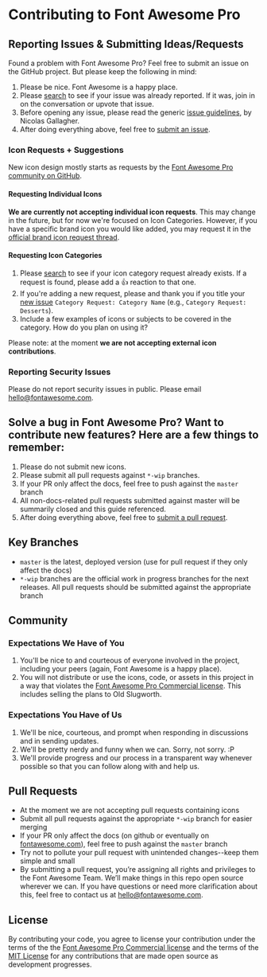 # Contributing to Font Awesome Pro


## Reporting Issues & Submitting Ideas/Requests
Found a problem with Font Awesome Pro? Feel free to submit an issue on the GitHub project. But please keep the following in mind:

1. Please be nice. Font Awesome is a happy place.
2. Please [search](https://github.com/FortAwesome/Font-Awesome-Pro/search?type=Issues) to see if your issue was already reported. If it was, join in on the conversation or upvote that issue.
3. Before opening any issue, please read the generic [issue guidelines](https://github.com/necolas/issue-guidelines), by Nicolas Gallagher.
4. After doing everything above, feel free to [submit an issue](https://github.com/FortAwesome/Font-Awesome-Pro/issues/new).

### Icon Requests + Suggestions
New icon design mostly starts as requests by the [Font Awesome Pro community on GitHub](../../issues).

#### Requesting Individual Icons
**We are currently not accepting individual icon requests**. This may change in the future, but for now we're focused on Icon Categories. However, if you have a specific brand icon you would like added, you may request it in the [official brand icon request thread](https://github.com/FortAwesome/Font-Awesome-Pro/issues/232).

#### Requesting Icon Categories
1. Please [search](https://github.com/FortAwesome/Font-Awesome-Pro/labels/icon%20category%20request) to see if your icon category request already exists. If a request is found, please add a 👍 reaction to that one.
2. If you're adding a new request, please and thank you if you title your [new issue](../../issues/new?title=Category%20Request:%20) `Category Request: Category Name` (e.g., `Category Request: Desserts`).
3. Include a few examples of icons or subjects to be covered in the category. How do you plan on using it?

Please note: at the moment **we are not accepting external icon contributions**.

### Reporting Security Issues
Please do not report security issues in public. Please email hello@fontawesome.com.

## Solve a bug in Font Awesome Pro? Want to contribute new features? Here are a few things to remember:

1. Please do not submit new icons.
2. Please submit all pull requests against `*-wip` branches.
3. If your PR only affect the docs, feel free to push against the `master` branch
3. All non-docs-related pull requests submitted against master will be summarily closed and this guide referenced.
4. After doing everything above, feel free to [submit a pull request](https://github.com/FortAwesome/Font-Awesome-Pro/issues/new).

## Key Branches
- `master` is the latest, deployed version (use for pull request if they only affect the docs)
- `*-wip` branches are the official work in progress branches for the next releases. All pull requests should be submitted against the appropriate branch

## Community

### Expectations We Have of You

1. You'll be nice to and courteous of everyone involved in the project, including your peers (again, Font Awesome is a happy place).
2. You will not distribute or use the icons, code, or assets in this project in a way that violates the [Font Awesome Pro Commercial license](https://github.com/FortAwesome/Font-Awesome-Pro/blob/master/LICENSE.md). This includes selling the plans to Old Slugworth.

### Expectations You Have of Us

1. We'll be nice, courteous, and prompt when responding in discussions and in sending updates.
2. We'll be pretty nerdy and funny when we can. Sorry, not sorry. :P
3. We'll provide progress and our process in a transparent way whenever possible so that you can follow along with and help us.

## Pull Requests
- At the moment we are not accepting pull requests containing icons
- Submit all pull requests against the appropriate `*-wip` branch for easier merging
- If your PR only affect the docs (on github or eventually on [fontawesome.com](https://fontawesome.com/)), feel free to push against the `master` branch
- Try not to pollute your pull request with unintended changes--keep them simple and small
- By submitting a pull request, you’re assigning all rights and privileges to the Font Awesome Team. We’ll make things in this repo open source wherever we can. If you have questions or need more clarification about this, feel free to contact us at hello@fontawesome.com.


## License
By contributing your code, you agree to license your contribution under the terms of the the [Font Awesome Pro Commercial license](https://github.com/FortAwesome/Font-Awesome-Pro/blob/master/LICENSE.md) and the terms of the [MIT License](http://opensource.org/licenses/mit-license.html) for any contributions that are made open source as development progresses.
